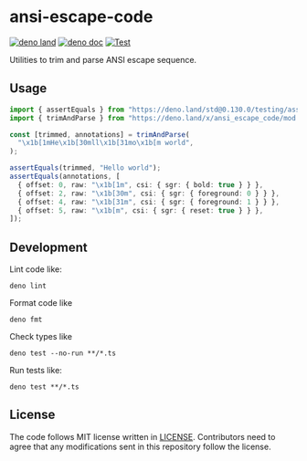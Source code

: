 # ansi-escape-code

[![deno land](http://img.shields.io/badge/available%20on-deno.land/x-lightgrey.svg?logo=deno)](https://deno.land/x/ansi-escape-code)
[![deno doc](https://doc.deno.land/badge.svg)](https://doc.deno.land/https/deno.land/x/ansi_escape_code/mod.ts)
[![Test](https://github.com/lambdalisue/deno-ansi-escape-code/workflows/Test/badge.svg)](https://github.com/lambdalisue/deno-ansi-escape-code/actions?query=workflow%3ATest)

Utilities to trim and parse ANSI escape sequence.

[deno]: https://deno.land/

## Usage

```typescript
import { assertEquals } from "https://deno.land/std@0.130.0/testing/asserts.ts";
import { trimAndParse } from "https://deno.land/x/ansi_escape_code/mod.ts";

const [trimmed, annotations] = trimAndParse(
  "\x1b[1mHe\x1b[30mll\x1b[31mo\x1b[m world",
);

assertEquals(trimmed, "Hello world");
assertEquals(annotations, [
  { offset: 0, raw: "\x1b[1m", csi: { sgr: { bold: true } } },
  { offset: 2, raw: "\x1b[30m", csi: { sgr: { foreground: 0 } } },
  { offset: 4, raw: "\x1b[31m", csi: { sgr: { foreground: 1 } } },
  { offset: 5, raw: "\x1b[m", csi: { sgr: { reset: true } } },
]);
```

## Development

Lint code like:

```text
deno lint
```

Format code like

```text
deno fmt
```

Check types like

```text
deno test --no-run **/*.ts
```

Run tests like:

```text
deno test **/*.ts
```

## License

The code follows MIT license written in [LICENSE](./LICENSE). Contributors need
to agree that any modifications sent in this repository follow the license.
